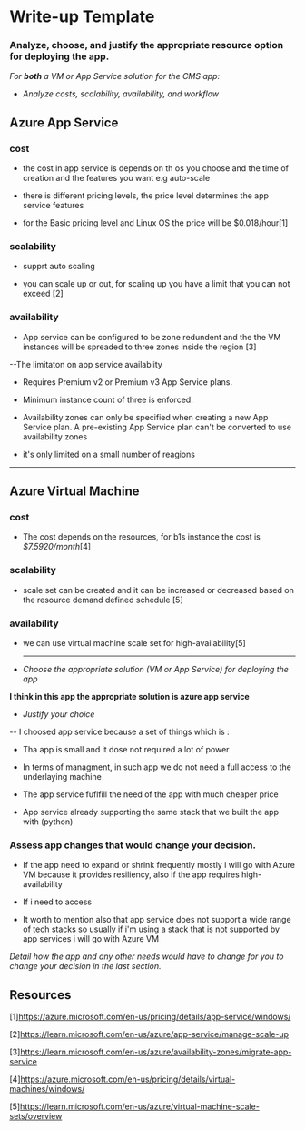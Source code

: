 # Write-up Template

  

### Analyze, choose, and justify the appropriate resource option for deploying the app.

  

*For **both** a VM or App Service solution for the CMS app:*

- *Analyze costs, scalability, availability, and workflow*

  

## Azure App Service

  

### cost
- the cost in app service is depends on th os you choose and the time of creation and the features you want e.g auto-scale

- there is different pricing levels, the price level determines the app service features

- for the Basic pricing level and Linux OS the price will be $0.018/hour[1]

  

### scalability
- supprt auto scaling

- you can scale up or out, for scaling up you have a limit that you can not exceed [2]

  

### availability
- App service can be configured to be zone redundent and the the VM instances will be spreaded to three zones inside the region [3]

--The limitaton on app service availablity

- Requires Premium v2 or Premium v3 App Service plans.

- Minimum instance count of three is enforced.

- Availability zones can only be specified when creating a new App Service plan. A pre-existing App Service plan can't be converted to use availability zones

- it's only limited on a small number of reagions

  

--------------------

  

## Azure Virtual Machine

### cost

- The cost depends on the resources, for b1s instance the cost is *$7.5920/month*[4]

### scalability

- scale set can be created and it can be increased or decreased based on the resource demand defined schedule [5]

### availability

- we can use virtual machine scale set for high-availability[5]

  -----
  

- *Choose the appropriate solution (VM or App Service) for deploying the app*

**I think in this app the appropriate solution is azure app service**

- *Justify your choice*

  

-- I choosed app service because a set of things which is :

- Tha app is small and it dose not required a lot of power

- In terms of managment, in such app we do not need a full access to the underlaying machine

- The app service fuflfill the need of the app with much cheaper price

- App service already supporting the same stack that we built the app with (python)

### Assess app changes that would change your decision.

- If the app need to expand or shrink frequently mostly i will go with Azure VM because it provides resiliency, also if the app requires high-availability

- If i need to access

- It worth to mention also that app service does not support a wide range of tech stacks so usually if i'm using a stack that is not supported by app services i will go with Azure VM

  

*Detail how the app and any other needs would have to change for you to change your decision in the last section.*

  
  

## Resources

[1]https://azure.microsoft.com/en-us/pricing/details/app-service/windows/

[2]https://learn.microsoft.com/en-us/azure/app-service/manage-scale-up

[3]https://learn.microsoft.com/en-us/azure/availability-zones/migrate-app-service

[4]https://azure.microsoft.com/en-us/pricing/details/virtual-machines/windows/

[5]https://learn.microsoft.com/en-us/azure/virtual-machine-scale-sets/overview